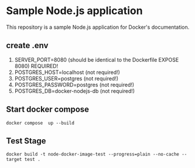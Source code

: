 # Sample Node.js application

This repository is a sample Node.js application for Docker's documentation.

## create .env

1. SERVER_PORT=8080 (should be identical to the Dockerfile EXPOSE 8080) REQUIRED!
2. POSTGRES_HOST=localhost (not required!)
3. POSTGRES_USER=postgres (not required!)
4. POSTGRES_PASSWORD=postgres (not required!)
5. POSTGRES_DB=docker-nodejs-db (not required!)

## Start docker compose

```
docker compose  up --build
```

## Test Stage

```
docker build -t node-docker-image-test --progress=plain --no-cache --target test .
```
